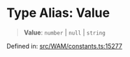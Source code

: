# Type Alias: Value

> **Value**: `number` \| `null` \| `string`

Defined in: [src/WAM/constants.ts:15277](https://github.com/Fokusdotid/bail/blob/a1b2bb6d3d63874a4f497e70ebd6347b2869da8e/src/WAM/constants.ts#L15277)
